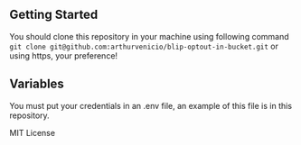 ## Getting Started

You should clone this repository in your machine using following command `git clone git@github.com:arthurvenicio/blip-optout-in-bucket.git` or using https, your preference!

## Variables

You must put your credentials in an .env file, an example of this file is in this repository.

MIT License
